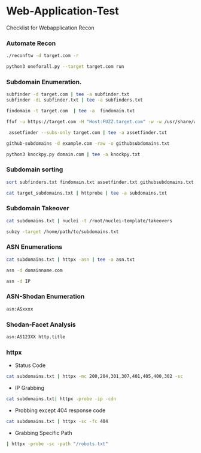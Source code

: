 # Web-Application-Test
Checklist for Webapplication Recon

###  Automate Recon

```bash
./reconftw -d target.com -r 
```
```bash
python3 oneforall.py --target target.com run
```



###  Subdomain Enumeration.

```bash
subfinder -d target.com | tee -a subfinder.txt
subfinder -dL subfinder.txt | tee -a subfinders.txt
```
```bash
findomain -t target.com  | tee -a  findomain.txt
```
```bash
ffuf -u https://target.com -H "Host:FUZZ.target.com" -w -w /usr/share/wordlists/SecLists/Discovery/DNS/subdomains-top1million-5000.txt 

```
```bash
 assetfinder --subs-only target.com | tee -a assetfinder.txt
```
```bash
github-subdomains -d example.com -raw -o githubsubdomains.txt
```

```bash
python3 knockpy.py domain.com | tee -a knockpy.txt 
```

### Subdomain sorting

```bash
sort subfinders.txt findomain.txt assetfinder.txt githubsubdomains.txt knockpy.txt > target_subdomains.txt
```
```bash
cat target_subdomains.txt | httprobe | tee -a subdomains.txt 
```



###  Subdomain Takeover

```bash
cat subdomains.txt | nuclei -t /root/nuclei-template/takeovers
```
```bash
subzy -target /home/path/to/subdomains.txt
```


### ASN Enumerations

```bash
cat subdomains.txt | httpx -asn | tee -a asn.txt
```

```bash
asn -d domainname.com
```
```bash
asn -d IP
```

### ASN-Shodan Enumeration

```bash
asn:ASxxxx
```
### Shodan-Facet Analysis
```bash
asn:AS123XX http.title
```

### httpx 
- Status Code
```bash
cat subdomains.txt | httpx -mc 200,204,301,307,401,405,400,302 -sc
```
- IP Grabbing
```bash
cat subdomains.txt| httpx -probe -ip -cdn
```
- Probbing except 404 response code
```bash
cat subdomains.txt | httpx -sc -fc 404
```
- Grabbing Specific Path
```bash
| httpx -probe -sc -path "/robots.txt"
```





























